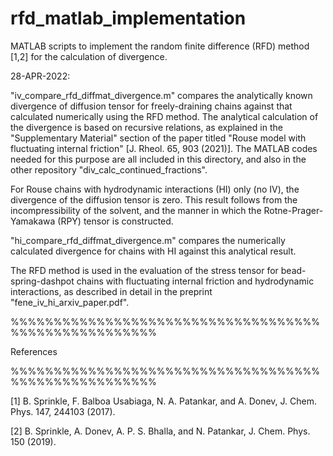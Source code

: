 # rfd_matlab_implementation
MATLAB scripts to implement the random finite difference (RFD) method [1,2] for the calculation of divergence.

28-APR-2022:

"iv_compare_rfd_diffmat_divergence.m" compares the analytically known divergence of diffusion tensor for freely-draining chains against that calculated numerically using the RFD method. The analytical calculation of the divergence is based on recursive relations, as explained in the "Supplementary Material" section of the paper titled "Rouse model with fluctuating internal friction" [J. Rheol. 65, 903 (2021)]. The MATLAB codes needed for this purpose are all included in this directory, and also in the other repository "div_calc_continued_fractions".

For Rouse chains with hydrodynamic interactions (HI) only (no IV), the divergence of the diffusion tensor is zero. This result follows from the incompressibility of the solvent, and the manner in which the Rotne-Prager-Yamakawa (RPY) tensor is constructed.

"hi_compare_rfd_diffmat_divergence.m" compares the numerically calculated divergence for chains with HI against this analytical result.

The RFD method is used in the evaluation of the stress tensor for bead-spring-dashpot chains with fluctuating internal friction and hydrodynamic interactions, as described in detail in the preprint "fene_iv_hi_arxiv_paper.pdf".


%%%%%%%%%%%%%%%%%%%%%%%%%%%%%%%%%%%%%%%%%%%%%%%%%%%%%

References

%%%%%%%%%%%%%%%%%%%%%%%%%%%%%%%%%%%%%%%%%%%%%%%%%%%%%

[1] B. Sprinkle, F. Balboa Usabiaga, N. A. Patankar, and A. Donev, J. Chem. Phys. 147, 244103 (2017).

[2] B. Sprinkle, A. Donev, A. P. S. Bhalla, and N. Patankar, J. Chem. Phys. 150 (2019).

